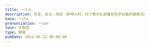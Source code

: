 ```yaml
---
title: ～さん
description: 先生、女士、同志（称呼人时，为了表示礼貌接在名字后面的接尾词）
kana: ～さん
pronunciation: 〜san
tone: 平板型
type: 接尾
pubDate: 2024-06-22 00:00:00
---
```

